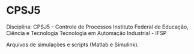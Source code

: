 # CPSJ5
Disciplina: CPSJ5 - Controle de Processos 
Instituto Federal de Educação, Ciência e Tecnologia
Tecnologia em Automação Industrial - IFSP

Arquivos de simulações e scripts (Matlab e Simulink).
